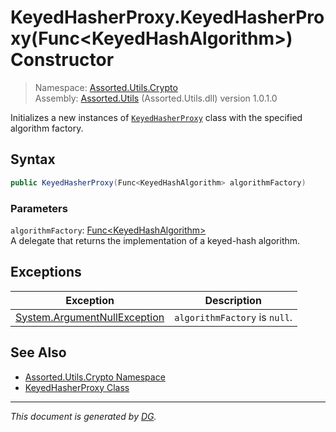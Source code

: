 ﻿# KeyedHasherProxy.KeyedHasherProxy(Func\<KeyedHashAlgorithm>) Constructor

> Namespace: [Assorted.Utils.Crypto](index.md#assortedutilscrypto-namespace)\
> Assembly: [Assorted.Utils](index.md) (Assorted.Utils.dll) version 1.0.1.0

Initializes a new instances of [`KeyedHasherProxy`](Assorted.Utils.Crypto.KeyedHasherProxy.md) class with the specified algorithm factory.

## Syntax

```csharp
public KeyedHasherProxy(Func<KeyedHashAlgorithm> algorithmFactory)
```

### Parameters

`algorithmFactory`: [Func\<KeyedHashAlgorithm>](https://docs.microsoft.com/en-us/dotnet/api/system.func-1)\
A delegate that returns the implementation of a keyed-hash algorithm.

## Exceptions

Exception | Description
--- | ---
[System.ArgumentNullException](https://docs.microsoft.com/en-us/dotnet/api/system.argumentnullexception) | `algorithmFactory` is `null`.

## See Also

- [Assorted.Utils.Crypto Namespace](index.md#assortedutilscrypto-namespace)
- [KeyedHasherProxy Class](Assorted.Utils.Crypto.KeyedHasherProxy.md)

---

_This document is generated by [DG](https://github.com/Khojasteh/dg)._
